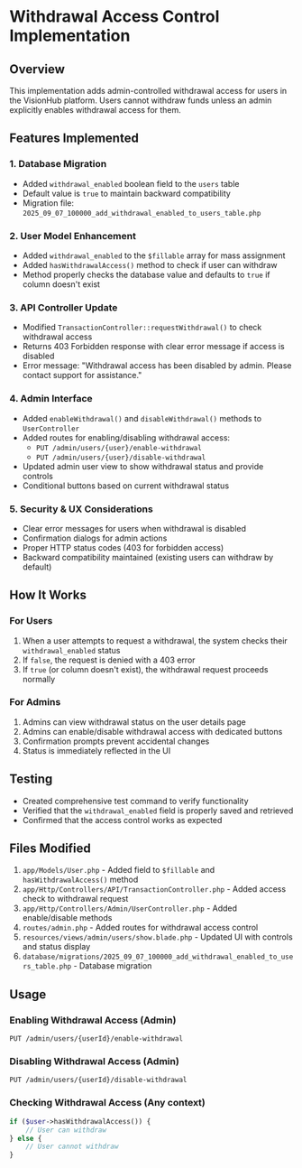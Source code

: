 # Withdrawal Access Control Implementation

## Overview
This implementation adds admin-controlled withdrawal access for users in the VisionHub platform. Users cannot withdraw funds unless an admin explicitly enables withdrawal access for them.

## Features Implemented

### 1. Database Migration
- Added `withdrawal_enabled` boolean field to the `users` table
- Default value is `true` to maintain backward compatibility
- Migration file: `2025_09_07_100000_add_withdrawal_enabled_to_users_table.php`

### 2. User Model Enhancement
- Added `withdrawal_enabled` to the `$fillable` array for mass assignment
- Added `hasWithdrawalAccess()` method to check if user can withdraw
- Method properly checks the database value and defaults to `true` if column doesn't exist

### 3. API Controller Update
- Modified `TransactionController::requestWithdrawal()` to check withdrawal access
- Returns 403 Forbidden response with clear error message if access is disabled
- Error message: "Withdrawal access has been disabled by admin. Please contact support for assistance."

### 4. Admin Interface
- Added `enableWithdrawal()` and `disableWithdrawal()` methods to `UserController`
- Added routes for enabling/disabling withdrawal access:
  - `PUT /admin/users/{user}/enable-withdrawal`
  - `PUT /admin/users/{user}/disable-withdrawal`
- Updated admin user view to show withdrawal status and provide controls
- Conditional buttons based on current withdrawal status

### 5. Security & UX Considerations
- Clear error messages for users when withdrawal is disabled
- Confirmation dialogs for admin actions
- Proper HTTP status codes (403 for forbidden access)
- Backward compatibility maintained (existing users can withdraw by default)

## How It Works

### For Users
1. When a user attempts to request a withdrawal, the system checks their `withdrawal_enabled` status
2. If `false`, the request is denied with a 403 error
3. If `true` (or column doesn't exist), the withdrawal request proceeds normally

### For Admins
1. Admins can view withdrawal status on the user details page
2. Admins can enable/disable withdrawal access with dedicated buttons
3. Confirmation prompts prevent accidental changes
4. Status is immediately reflected in the UI

## Testing
- Created comprehensive test command to verify functionality
- Verified that the `withdrawal_enabled` field is properly saved and retrieved
- Confirmed that the access control works as expected

## Files Modified
1. `app/Models/User.php` - Added field to `$fillable` and `hasWithdrawalAccess()` method
2. `app/Http/Controllers/API/TransactionController.php` - Added access check to withdrawal request
3. `app/Http/Controllers/Admin/UserController.php` - Added enable/disable methods
4. `routes/admin.php` - Added routes for withdrawal access control
5. `resources/views/admin/users/show.blade.php` - Updated UI with controls and status display
6. `database/migrations/2025_09_07_100000_add_withdrawal_enabled_to_users_table.php` - Database migration

## Usage

### Enabling Withdrawal Access (Admin)
```http
PUT /admin/users/{userId}/enable-withdrawal
```

### Disabling Withdrawal Access (Admin)
```http
PUT /admin/users/{userId}/disable-withdrawal
```

### Checking Withdrawal Access (Any context)
```php
if ($user->hasWithdrawalAccess()) {
    // User can withdraw
} else {
    // User cannot withdraw
}
```